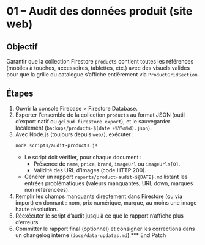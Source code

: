 # 01 – Audit des données produit (site web)

## Objectif
Garantir que la collection Firestore `products` contient toutes les références (mobiles à touches, accessoires, tablettes, etc.) avec des visuels valides pour que la grille du catalogue s’affiche entièrement via `ProductGridSection`.

## Étapes
1. Ouvrir la console Firebase > Firestore Database.
2. Exporter l’ensemble de la collection `products` au format JSON (outil d’export natif ou `gcloud firestore export`), et le sauvegarder localement (`backups/products-$(date +%Y%m%d).json`).
3. Avec Node.js (toujours depuis `web/`), exécuter :
   ```bash
   node scripts/audit-products.js
   ```
   - Le script doit vérifier, pour chaque document :
     - Présence de `name`, `price`, `brand`, `imageUrl` ou `imageUrls[0]`.
     - Validité des URL d’images (code HTTP 200).
   - Générer un rapport `reports/product-audit-${DATE}.md` listant les entrées problématiques (valeurs manquantes, URL down, marques non référencées).
4. Remplir les champs manquants directement dans Firestore (ou via import) en donnant : nom, prix numérique, marque, au moins une image haute résolution.
5. Réexécuter le script d’audit jusqu’à ce que le rapport n’affiche plus d’erreurs.
6. Committer le rapport final (optionnel) et consigner les corrections dans un changelog interne (`docs/data-updates.md`).*** End Patch
